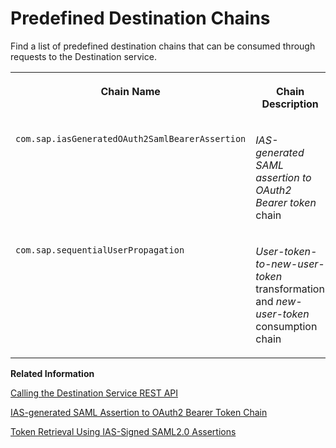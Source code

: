 <!-- loio3c82ad50786847f5a25fb19762510b0d -->

# Predefined Destination Chains

Find a list of predefined destination chains that can be consumed through requests to the Destination service.


<table>
<tr>
<th valign="top">

Chain Name

</th>
<th valign="top">

Chain Description

</th>
<th valign="top">

Documentation

</th>
</tr>
<tr>
<td valign="top">

`com.sap.iasGeneratedOAuth2SamlBearerAssertion`

</td>
<td valign="top">

*IAS-generated SAML assertion to OAuth2 Bearer token* chain

</td>
<td valign="top">

[IAS-generated SAML Assertion to OAuth2 Bearer Token Chain](ias-generated-saml-assertion-to-oauth2-bearer-token-chain-d716d41.md)

</td>
</tr>
<tr>
<td valign="top">

`com.sap.sequentialUserPropagation` 

</td>
<td valign="top">

*User-token-to-new-user-token* transformation and *new-user-token* consumption chain

</td>
<td valign="top">

[Sequential User Propagation Chain](sequential-user-propagation-chain-13f633e.md)

</td>
</tr>
</table>

**Related Information**  


[Calling the Destination Service REST API](calling-the-destination-service-rest-api-84c5d38.md "Prerequisites and steps to get access to the Destination service REST API.")

[IAS-generated SAML Assertion to OAuth2 Bearer Token Chain](ias-generated-saml-assertion-to-oauth2-bearer-token-chain-d716d41.md "Use a predefined destination chain to generate and consume IAS (Identity Authentication service)-signed SAML assertions.")

[Token Retrieval Using IAS-Signed SAML2.0 Assertions](token-retrieval-using-ias-signed-saml2-0-assertions-a943bb7.md "Retrieve access tokens from token servers using IAS (Identity Authentication service)-signed SAML2.0 assertions.")

